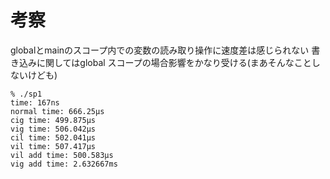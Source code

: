 # 考察
globalとmainのスコープ内での変数の読み取り操作に速度差は感じられない
書き込みに関してはglobal スコープの場合影響をかなり受ける(まあそんなことしないけども)

```
% ./sp1
time: 167ns
normal time: 666.25µs
cig time: 499.875µs
vig time: 506.042µs
cil time: 502.041µs
vil time: 507.417µs
vil add time: 500.583µs
vig add time: 2.632667ms
```
